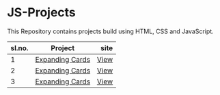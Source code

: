 # JS-Projects
This Repository contains projects build using HTML, CSS and JavaScript.

| sl.no.   |      Project      |  site |
|----------|:-------------:|------:|
| 1 |  [Expanding Cards]('https://github.com/shreenath2001/JS-Projects/tree/Expanding-cards1') | [View]('https://eloquent-babbage-598e13.netlify.app/') |
| 2 |    [Expanding Cards]('https://github.com/shreenath2001/JS-Projects/tree/Expanding-cards1')   |   [View]('https://eloquent-babbage-598e13.netlify.app/') |
| 3 | [Expanding Cards]('https://github.com/shreenath2001/JS-Projects/tree/Expanding-cards1') |    [View]('https://eloquent-babbage-598e13.netlify.app/') |
